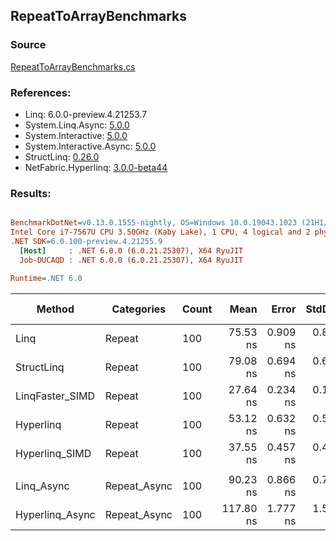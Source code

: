﻿## RepeatToArrayBenchmarks

### Source
[RepeatToArrayBenchmarks.cs](../NetFabric.Hyperlinq.Benchmarks/Benchmarks/RepeatToArrayBenchmarks.cs)

### References:
- Linq: 6.0.0-preview.4.21253.7
- System.Linq.Async: [5.0.0](https://www.nuget.org/packages/System.Linq.Async/5.0.0)
- System.Interactive: [5.0.0](https://www.nuget.org/packages/System.Interactive/5.0.0)
- System.Interactive.Async: [5.0.0](https://www.nuget.org/packages/System.Interactive.Async/5.0.0)
- StructLinq: [0.26.0](https://www.nuget.org/packages/StructLinq/0.26.0)
- NetFabric.Hyperlinq: [3.0.0-beta44](https://www.nuget.org/packages/NetFabric.Hyperlinq/3.0.0-beta44)

### Results:
``` ini

BenchmarkDotNet=v0.13.0.1555-nightly, OS=Windows 10.0.19043.1023 (21H1/May2021Update)
Intel Core i7-7567U CPU 3.50GHz (Kaby Lake), 1 CPU, 4 logical and 2 physical cores
.NET SDK=6.0.100-preview.4.21255.9
  [Host]     : .NET 6.0.0 (6.0.21.25307), X64 RyuJIT
  Job-DUCAQD : .NET 6.0.0 (6.0.21.25307), X64 RyuJIT

Runtime=.NET 6.0  

```
|          Method |   Categories | Count |      Mean |    Error |   StdDev | Ratio | RatioSD |  Gen 0 | Gen 1 | Gen 2 | Allocated |
|---------------- |------------- |------ |----------:|---------:|---------:|------:|--------:|-------:|------:|------:|----------:|
|            Linq |       Repeat |   100 |  75.53 ns | 0.909 ns | 0.851 ns |  1.00 |    0.00 | 0.2180 |     - |     - |     456 B |
|      StructLinq |       Repeat |   100 |  79.08 ns | 0.694 ns | 0.649 ns |  1.05 |    0.02 | 0.2142 |     - |     - |     448 B |
| LinqFaster_SIMD |       Repeat |   100 |  27.64 ns | 0.234 ns | 0.195 ns |  0.37 |    0.01 | 0.2027 |     - |     - |     424 B |
|       Hyperlinq |       Repeat |   100 |  53.12 ns | 0.632 ns | 0.528 ns |  0.70 |    0.01 | 0.2027 |     - |     - |     424 B |
|  Hyperlinq_SIMD |       Repeat |   100 |  37.55 ns | 0.457 ns | 0.405 ns |  0.50 |    0.01 | 0.2027 |     - |     - |     424 B |
|                 |              |       |           |          |          |       |         |        |       |       |           |
|      Linq_Async | Repeat_Async |   100 |  90.23 ns | 0.866 ns | 0.723 ns |  1.00 |    0.00 | 0.2257 |     - |     - |     472 B |
| Hyperlinq_Async | Repeat_Async |   100 | 117.80 ns | 1.777 ns | 1.576 ns |  1.31 |    0.02 | 0.2027 |     - |     - |     424 B |
